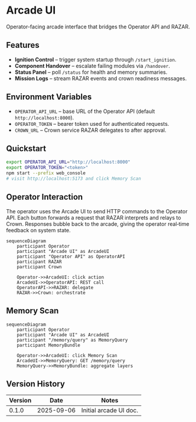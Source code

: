 # Arcade UI

Operator-facing arcade interface that bridges the Operator API and RAZAR.

## Features
- **Ignition Control** – trigger system startup through `/start_ignition`.
- **Component Handover** – escalate failing modules via `/handover`.
- **Status Panel** – poll `/status` for health and memory summaries.
- **Mission Logs** – stream RAZAR events and crown readiness messages.

## Environment Variables
- `OPERATOR_API_URL` – base URL of the Operator API (default `http://localhost:8000`).
- `OPERATOR_TOKEN` – bearer token used for authenticated requests.
- `CROWN_URL` – Crown service RAZAR delegates to after approval.

## Quickstart
```bash
export OPERATOR_API_URL="http://localhost:8000"
export OPERATOR_TOKEN="<token>"
npm start --prefix web_console
# visit http://localhost:5173 and click Memory Scan
```

## Operator Interaction
The operator uses the Arcade UI to send HTTP commands to the Operator API. Each button forwards a request that RAZAR interprets
and relays to Crown. Responses bubble back to the arcade, giving the operator real‑time feedback on system state.

```mermaid
sequenceDiagram
    participant Operator
    participant "Arcade UI" as ArcadeUI
    participant "Operator API" as OperatorAPI
    participant RAZAR
    participant Crown

    Operator->>ArcadeUI: click action
    ArcadeUI->>OperatorAPI: REST call
    OperatorAPI->>RAZAR: delegate
    RAZAR->>Crown: orchestrate
```

## Memory Scan

```mermaid
sequenceDiagram
    participant Operator
    participant "Arcade UI" as ArcadeUI
    participant "/memory/query" as MemoryQuery
    participant MemoryBundle

    Operator->>ArcadeUI: click Memory Scan
    ArcadeUI->>MemoryQuery: GET /memory/query
    MemoryQuery->>MemoryBundle: aggregate layers
```

## Version History
| Version | Date       | Notes                   |
|---------|------------|-------------------------|
| 0.1.0   | 2025-09-06 | Initial arcade UI doc.  |

